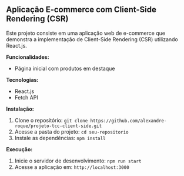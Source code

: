 
## Aplicação E-commerce com Client-Side Rendering (CSR)

Este projeto consiste em uma aplicação web de e-commerce que demonstra a implementação de Client-Side Rendering (CSR) utilizando React.js.

**Funcionalidades:**

* Página inicial com produtos em destaque

**Tecnologias:**

* React.js
* Fetch API

**Instalação:**

1. Clone o repositório: `git clone https://github.com/alexandre-roque/projeto-tcc-client-side.git`
2. Acesse a pasta do projeto: `cd seu-repositorio`
3. Instale as dependências: `npm install`

**Execução:**

1. Inicie o servidor de desenvolvimento: `npm run start`
2. Acesse a aplicação em: `http://localhost:3000`

